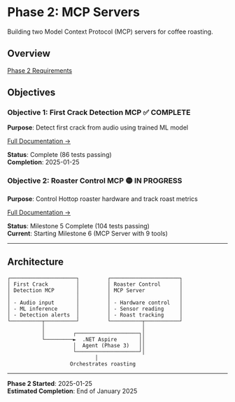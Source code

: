 # Phase 2: MCP Servers

Building two Model Context Protocol (MCP) servers for coffee roasting.

## Overview

[Phase 2 Requirements](overview.md)

## Objectives

### Objective 1: First Crack Detection MCP ✅ COMPLETE

**Purpose**: Detect first crack from audio using trained ML model

[Full Documentation →](objective-1-first-crack/README.md)

**Status**: Complete (86 tests passing)  
**Completion**: 2025-01-25

### Objective 2: Roaster Control MCP 🟡 IN PROGRESS

**Purpose**: Control Hottop roaster hardware and track roast metrics

[Full Documentation →](objective-2-roaster-control/README.md)

**Status**: Milestone 5 Complete (104 tests passing)  
**Current**: Starting Milestone 6 (MCP Server with 9 tools)

---

## Architecture

```
┌─────────────────────┐         ┌──────────────────────┐
│ First Crack         │         │ Roaster Control      │
│ Detection MCP       │         │ MCP Server           │
│                     │         │                      │
│ - Audio input       │         │ - Hardware control   │
│ - ML inference      │         │ - Sensor reading     │
│ - Detection alerts  │         │ - Roast tracking     │
└──────────┬──────────┘         └──────────┬───────────┘
           │                               │
           │         ┌────────────────────┐│
           └─────────►  .NET Aspire       ││
                     │  Agent (Phase 3)   ││
                     └────────────────────┘│
                            │
                    Orchestrates roasting
```

---

**Phase 2 Started**: 2025-01-25  
**Estimated Completion**: End of January 2025
